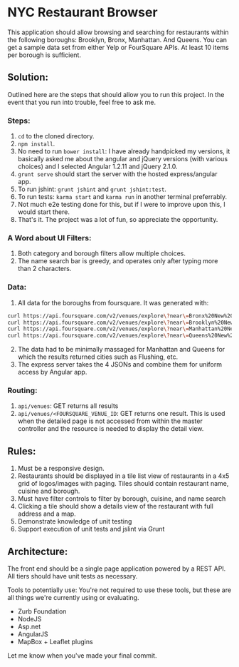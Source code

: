 # NYC Restaurant Browser #

This application should allow browsing and searching for restaurants within the following boroughs: Brooklyn, Bronx, Manhattan. And Queens.  You can get a sample data set from either Yelp or FourSquare APIs. At least 10 items per borough is sufficient.

## Solution: ##
Outlined here are the steps that should allow you to run this project. In the event that you run into trouble, feel free to ask me.

### Steps: ###
1. `cd` to the cloned directory.
2. `npm install`.
3. No need to run `bower install`: I have already handpicked my versions, it basically asked me about the angular and jQuery versions (with various choices) and I selected Angular 1.2.11 and jQuery 2.1.0.
4. `grunt serve` should start the server with the hosted express/angular app.
5. To run jshint: `grunt jshint` and `grunt jshint:test`.
6. To run tests: `karma start` and `karma run` in another terminal preferrably.
7. Not much e2e testing done for this, but if I were to improve upon this, I would start there.
8. That's it. The project was a lot of fun, so appreciate the opportunity.


### A Word about UI Filters: ###
1. Both category and borough filters allow multiple choices.
2. The name search bar is greedy, and operates only after typing more than 2 characters.

### Data: ###
1. All data for the boroughs from foursquare. It was generated with:
```zsh
curl https://api.foursquare.com/v2/venues/explore\?near\=Bronx%20New%20York\&client_id\=$CLIENT_ID\&client_secret\=$CLIENT_SECRET\&v\=20140224\&section\=food\&limit\=10\&venuePhotos\=1
curl https://api.foursquare.com/v2/venues/explore\?near\=Brooklyn%20New%20York\&client_id\=$CLIENT_ID\&client_secret\=$CLIENT_SECRET\&v\=20140224\&section\=food\&limit\=10\&venuePhotos\=1
curl https://api.foursquare.com/v2/venues/explore\?near\=Manhattan%20New%20York\&client_id\=$CLIENT_ID\&client_secret\=$CLIENT_SECRET\&v\=20140224\&section\=food\&limit\=10\&venuePhotos\=1
curl https://api.foursquare.com/v2/venues/explore\?near\=Queens%20New%20York\&client_id\=$CLIENT_ID\&client_secret\=$CLIENT_SECRET\&v\=20140224\&section\=food\&limit\=10\&venuePhotos\=1
```
2. The data had to be minimally massaged for Manhattan and Queens for which the results returned cities such as Flushing, etc.
3. The express server takes the 4 JSONs and combine them for uniform access by Angular app. 

### Routing: ###
1. `api/venues`: GET returns all results
2. `api/venues/<FOURSQUARE_VENUE_ID`: GET returns one result. This is used when the detailed page is not accessed from within the master controller and the resource is needed to display the detail view.

 


## Rules: ##
1. Must be a responsive design.
2. Restaurants should be displayed in a tile list view of restaurants in a 4x5 grid of logos/images with paging. Tiles should contain restaurant name, cuisine and borough.
3. Must have filter controls to filter by borough, cuisine, and name search 
4. Clicking a tile should show a details view of the restaurant with full address and a map.
5. Demonstrate knowledge of unit testing
6. Support execution of unit tests and jslint via Grunt

## Architecture: ##
The front end should be a single page application powered by a REST API. All tiers should have unit tests as necessary.

Tools to potentially use:
You're not required to use these tools, but these are all things we're currently using or evaluating.

- Zurb Foundation 
- NodeJS
- Asp.net
- AngularJS
- MapBox + Leaflet plugins

Let me know when you've made your final commit.
